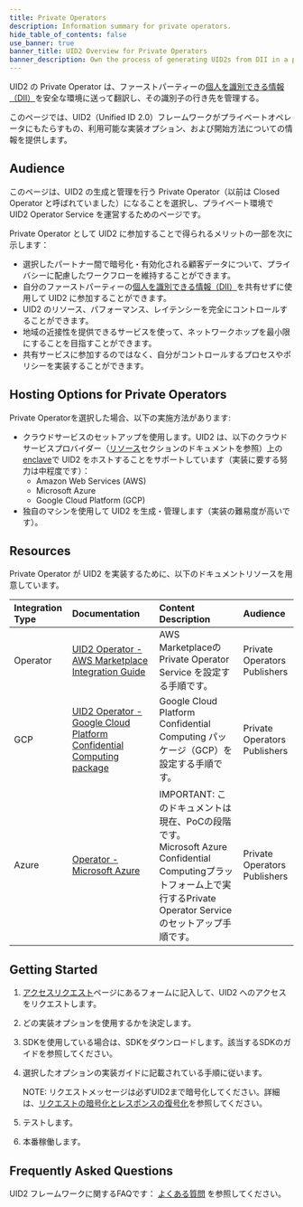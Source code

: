 ```yaml
---
title: Private Operators
description: Information summary for private operators.
hide_table_of_contents: false
use_banner: true
banner_title: UID2 Overview for Private Operators
banner_description: Own the process of generating UID2s from DII in a private environment.
---
```


UID2 の Private Operator は、ファーストパーティーの[個人を識別できる情報（DII）](../ref-info/glossary-uid.md#gl-dii)を安全な環境に送って翻訳し、その識別子の行き先を管理する。

このページでは、UID2（Unified ID 2.0）フレームワークがプライベートオペレータにもたらすもの、利用可能な実装オプション、および開始方法についての情報を提供します。

## Audience

このページは、UID2 の生成と管理を行う Private Operator（以前は Closed Operator と呼ばれていました）になることを選択し、プライベート環境で UID2 Operator Service を運営するためのページです。

Private Operator として UID2 に参加することで得られるメリットの一部を次に示します：
- 選択したパートナー間で暗号化・有効化される顧客データについて、プライバシーに配慮したワークフローを維持することができます。
- 自分のファーストパーティーの[個人を識別できる情報（DII）](../ref-info/glossary-uid.md#gl-dii)を共有せずに使用して UID2 に参加することができます。
- UID2 のリソース、パフォーマンス、レイテンシーを完全にコントロールすることができます。
- 地域の近接性を提供できるサービスを使って、ネットワークホップを最小限にすることを目指すことができます。
- 共有サービスに参加するのではなく、自分がコントロールするプロセスやポリシーを実装することができます。


## Hosting Options for Private Operators

Private Operatorを選択した場合、以下の実施方法があります:

- クラウドサービスのセットアップを使用します。UID2 は、以下のクラウドサービスプロバイダー（[リソース](#resources)セクションのドキュメントを参照）上の[enclave](../ref-info/glossary-uid.md#gl-enclave)で UID2 をホストすることをサポートしています（実装に要する努力は中程度です）：
  - Amazon Web Services (AWS)
  - Microsoft Azure
  - Google Cloud Platform (GCP)
- 独自のマシンを使用して UID2 を生成・管理します（実装の難易度が高いです）。

## Resources

Private Operator が UID2 を実装するために、以下のドキュメントリソースを用意しています。

| Integration Type| Documentation | Content Description | Audience |
| :--- | :--- | :--- | :--- |
| Operator | [UID2 Operator - AWS Marketplace Integration Guide](../guides/operator-guide-aws-marketplace.md) | AWS MarketplaceのPrivate Operator Service を設定する手順です。 | Private Operators<br/>Publishers |
| GCP| [UID2 Operator - Google Cloud Platform Confidential Computing package](../guides/operator-guide-gcp-enclave.md) | Google Cloud Platform Confidential Computing パッケージ（GCP）を設定する手順です。 | Private Operators<br/>Publishers |
| Azure | [Operator - Microsoft Azure](../guides/operator-guide-azure-enclave.md) | IMPORTANT: このドキュメントは現在、PoCの段階です。<br/> Microsoft Azure Confidential Computingプラットフォーム上で実行するPrivate Operator Service のセットアップ手順です。 | Private Operators<br/>Publishers |

## Getting Started

1. [アクセスリクエスト](/request-access)ページにあるフォームに記入して、UID2 へのアクセスをリクエストします。
2. どの実装オプションを使用するかを決定します。
3. SDKを使用している場合は、SDKをダウンロードします。該当するSDKのガイドを参照してください。
4. 選択したオプションの実装ガイドに記載されている手順に従います。

     NOTE: リクエストメッセージは必ずUID2まで暗号化してください。詳細は、[リクエストの暗号化とレスポンスの復号化](../getting-started/gs-encryption-decryption.md)を参照してください。
5. テストします。
6. 本番稼働します。

## Frequently Asked Questions

UID2 フレームワークに関するFAQです： [よくある質問](../getting-started/gs-faqs.md) を参照してください。
